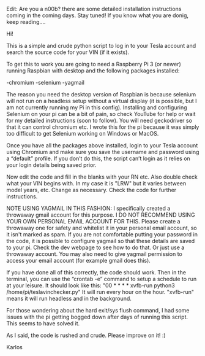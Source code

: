 Edit: Are you a n00b? there are some detailed installation instructions coming in the coming days. Stay tuned! If you know what you are donig, keep reading....

Hi!

This is a simple and crude python script to log in to your Tesla account and search the source code for your VIN (if it exists).

To get this to work you are going to need a Raspberry Pi 3 (or newer) running Raspbian with desktop and the following packages installed:

-chromium
-selenium
-yagmail

The reason you need the desktop version of Raspbian is because selenium will not run on a headless setup without a virtual display (it is possible, but I am not currently running my Pi in this config).  Installing and configuring Selenium on your pi can be a bit of pain, so check YouTube for help or wait for my detailed instructions (soon to follow). You will need geckodriver so that it can control chromium etc. I wrote this for the pi because it was simply too difficult to get Selenium working on Windows or MacOS.

Once you have all the packages above installed, login to your Tesla account using Chromium and make sure you save the username and password using a “default” profile. If you don’t do this, the script can’t login as it relies on your login details being saved prior.

Now edit the code and fill in the blanks with your RN etc. Also double check what your VIN begins with. In my case it is "LRW" but it varies between model years, etc. Change as necessary. Check the code for further instructions.

NOTE USING YAGMAIL IN THIS FASHION: I specifically created a throwaway gmail account for this purpose. I DO NOT RECOMMEND USING YOUR OWN PERSONAL EMAIL ACCOUNT FOR THIS. Please create a throwaway one for safety and whitelist it in your personal email account, so it isn't marked as spam. If you are not comfortable putting your password in the code, it is possible to configure yagmail so that these details are saved to your pi. Check the dev webpage to see how to do that. Or just use a throwaway account. You may also need to give yagmail permission to access your email account (for example gmail does this).

If you have done all of this correctly, the code should work. Then in the terminal, you can use the “crontab -e” command to setup a schedule to run at your leisure. It should look like this: "00 * * * * xvfb-run python3 /home/pi/teslavinchecker.py"
It will run every hour on the hour. "xvfb-run" means it will run headless and in the background.

For those wondering about the hard exit/sys flush command, I had some issues with the pi getting bogged down after days of running this script. This seems to have solved it.


As I said, the code is rushed and crude. Please improve on it! :)

Karlos
